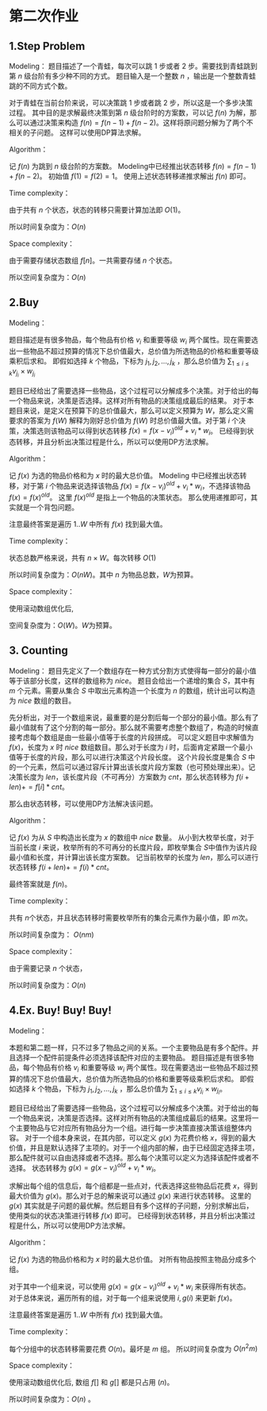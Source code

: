 # 第二次作业

## 1.Step Problem

Modeling：
题目描述了一个青蛙，每次可以跳 $1$ 步或者 $2$ 步。需要找到青蛙跳到第 $n$ 级台阶有多少种不同的方式。
题目输入是一个整数 $n$ ，输出是一个整数青蛙跳的不同方式个数。

对于青蛙在当前台阶来说，可以决策跳 $1$ 步或者跳 $2$ 步，所以这是一个多步决策过程。
其中目的是求解最终决策到第 $n$ 级台阶时的方案数，可以记 $f(n)$ 为解，那么可以通过决策来构造 $f(n) = f(n-1) + f(n-2)$。这样将原问题分解为了两个不相关的子问题。
这样可以使用DP算法求解。

Algorithm：

记 $f(n)$ 为跳到 $n$ 级台阶的方案数。
Modeling中已经推出状态转移 $f(n) = f(n-1) + f(n-2)$。
初始值 $f(1)=f(2)=1$。
使用上述状态转移递推求解出 $f(n)$ 即可。

Time complexity：

由于共有 $n$ 个状态，状态的转移只需要计算加法即 $O(1)$。

所以时间复杂度为：$O(n)$

Space complexity：

由于需要存储状态数组 $f[n]$。一共需要存储 $n$ 个状态。

所以空间复杂度为：$O(n)$

## 2.Buy

Modeling：

题目描述是有很多物品，每个物品有价格 $v_i$ 和重要等级 $w_i$ 两个属性。现在需要选出一些物品不超过预算的情况下总价值最大，总价值为所选物品的价格和重要等级乘积后求和。
即假如选择 $k$ 个物品，下标为 $j_1,j_2,...,j_k$ ，那么总价值为 $\sum_{1 \le i \le k} v_{j_i} \times w_{j_i}$

题目已经给出了需要选择一些物品，这个过程可以分解成多个决策。对于给出的每一个物品来说，决策是否选择。这样对所有物品的决策组成最后的结果。
对于本题目来说，是定义在预算下的总价值最大，那么可以定义预算为 $W$，那么定义需要求的答案为 $f(W)$ 解释为刚好总价值为 $f(W)$ 时总价值最大值。对于第 $i$ 个决策，决策选则该物品可以得到状态转移 $f(x) = f(x-v_i)^{old} + v_i * w_i$。
已经得到状态转移，并且分析出决策过程是什么，所以可以使用DP方法求解。

Algorithm：

记 $f(x)$ 为选的物品价格和为 $x$ 时的最大总价值。
Modeling 中已经推出状态转移，对于第 $i$ 个物品来说选择该物品 $f(x) = f(x-v_i)^{old} + v_i * w_i$，不选择该物品 $f(x) = f(x)^{old}$。
这里 $f(x)^{old}$ 是指上一个物品的决策状态。
那么使用递推即可，其实就是一个背包问题。

注意最终答案是遍历 $1..W$ 中所有 $f(x)$ 找到最大值。

Time complexity：

状态总数严格来说，共有 $n \times W$。每次转移 $O(1)$

所以时间复杂度为：$O(nW)$。其中 $n$ 为物品总数，$W$为预算。

Space complexity：

使用滚动数组优化后,

空间复杂度为：$O(W)$。$W$为预算。

## 3. Counting

Modeling：
题目先定义了一个数组存在一种方式分割方式使得每一部分的最小值等于该部分长度，这样的数组称为 $nice$。
题目会给出一个递增的集合 $S$，其中有 $m$ 个元素。需要从集合 $S$ 中取出元素构造一个长度为 $n$ 的数组，统计出可以构造为 $nice$ 数组的数目。

先分析出，对于一个数组来说，最重要的是分割后每一个部分的最小值。那么有了最小值就有了这个分割的每一部分。那么就不需要考虑整个数组了，构造的时候直接考虑每个数组是由一些最小值等于长度的片段拼成。
可以定义题目中求解值为 $f(x)$，长度为 $x$ 时 $nice$ 数组数目。那么对于长度为 $i$ 时，后面肯定紧跟一个最小值等于长度的片段，那么可以进行决策这个片段长度。
这个片段长度是集合 $S$ 中的一个元素，然后可以通过容斥计算出该长度片段方案数（也可预处理出来）。记决策长度为 $len$，该长度片段（不可再分）方案数为 $cnt$，那么状态转移为 $f(i+len) += f[i] * cnt$。

那么由状态转移，可以使用DP方法解决该问题。

Algorithm：

记 $f(x)$ 为从 $S$ 中构造出长度为 $x$ 的数组中 $nice$ 数量。
从小到大枚举长度，对于当前长度 $i$ 来说，枚举所有的不可再分的长度片段，即枚举集合 $S$中值作为该片段最小值和长度，并计算出该长度方案数。
记当前枚举的长度为 $len$，那么可以进行状态转移 $f(i+len) += f(i) * cnt$。

最终答案就是 $f(n)$。

Time complexity：

共有 $n$个状态，并且状态转移时需要枚举所有的集合元素作为最小值，即 $m$次。

所以时间复杂度为： $O(nm)$

Space complexity：

由于需要记录 $n$ 个状态，

所以时间复杂度为：$O(n)$

## 4.Ex. Buy! Buy! Buy!

Modeling：

本题和第二题一样，只不过多了物品之间的关系。一个主要物品是有多个配件。并且选择一个配件前提条件必须选择该配件对应的主要物品。
题目描述是有很多物品，每个物品有价格 $v_i$ 和重要等级 $w_i$ 两个属性。现在需要选出一些物品不超过预算的情况下总价值最大，总价值为所选物品的价格和重要等级乘积后求和。
即假如选择 $k$ 个物品，下标为 $j_1,j_2,...,j_k$ ，那么总价值为 $\sum_{1 \le i \le k} v_{j_i} \times w_{j_i}$。

题目已经给出了需要选择一些物品，这个过程可以分解成多个决策。对于给出的每一个物品来说，决策是否选择。这样对所有物品的决策组成最后的结果。这里将一个主要物品与它对应所有物品分为一个组。进行每一步决策直接决策该组整体内容。
对于一个组本身来说，在其内部，可以定义 $g(x)$ 为花费价格 $x$，得到的最大价值，并且是默认选择了主项的。对于一个组内部的解，由于已经固定选择主项，那么配件就可以自由选择或者不选择。那么每个决策可以定义为选择该配件或者不选择。
状态转移为 $g(x) = g(x-v_i)^{old} + v_i * w_i$。

求解出每个组的信息后，每个组都是一些点对，代表选择这些物品后花费 $x$，得到最大价值为 $g(x)$。那么对于总的解来说可以通过 $g(x)$ 来进行状态转移。
这里的 $g(x)$ 其实就是子问题的最优解。然后题目有多个这样的子问题，分别求解出后，使用类似的状态决策进行转移 $f(x)$ 即可。
已经得到状态转移，并且分析出决策过程是什么，所以可以使用DP方法求解。

Algorithm：

记 $f(x)$ 为选的物品价格和为 $x$ 时的最大总价值。
对所有物品按照主物品分成多个组。

对于其中一个组来说，可以使用 $g(x) = g(x-v_i)^{old} + v_i * w_i$ 来获得所有状态。
对于总体来说，遍历所有的组，对于每一个组来说使用 $i,g(i)$ 来更新 $f(x)$。

注意最终答案是遍历 $1..W$ 中所有 $f(x)$ 找到最大值。

Time complexity：

每个分组中的状态转移需要花费 $O(n)$。最坏是 $m$ 组。
所以时间复杂度为 $O(n^2 m)$

Space complexity：

使用滚动数组优化后,
数组 $f[]$ 和 $g[]$ 都是只占用 $(n)$。

所以时间复杂度为：$O(n)$ 。

